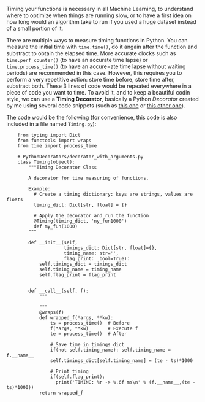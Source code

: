 Timing your functions is necessary in all Machine Learning, to understand where to optimize when things are running slow, or to have a first idea on how long would an algorithm take to run if you used a huge dataset instead of a small portion of it. 

There are multiple ways to measure timing functions in Python. You can measure the initial time with `time.time()`, do it angain after the function and substract to obtain the elapsed time. More accurate clocks such as `time.perf_counter()` (to have an accurate time lapse) or `time.process_time()` (to have an accure=ate time lapse without waiting periods) are recommended in this case. However, this requires you to perform a very repetitive action: store time before, store time after, substract both. These 3 lines of code would be repeated everywhere in a piece of code you want to time. To avoid it, and to keep a beautiful codin style, we can use a **Timing Decorator**, basically a Python _Decorator_ created by me using several code snippets (such as [this one](https://stackoverflow.com/questions/7370801/measure-time-elapsed-in-python) or [this other one](https://medium.com/pythonhive/python-decorator-to-measure-the-execution-time-of-methods-fa04cb6bb36d)).

The code would be the following (for convenience, this code is also included in a file named `Timing.py`):

        from typing import Dict
        from functools import wraps
        from time import process_time

        # PythonDecorators/decorator_with_arguments.py
        class Timing(object):
            """Timing Decorator Class

            A decorator for time measuring of functions.

            Example:
              # Create a timing dictionary: keys are strings, values are floats
              timing_dict: Dict[str, float] = {}

              # Apply the decorator and run the function
              @Timing(timing_dict, 'ny_fun1000')
              def my_fun(1000)
            """

            def __init__(self,
                         timings_dict: Dict[str, float]={},
                         timing_name: str='',
                         flag_print:  bool=True):
                self.timings_dict = timings_dict
                self.timing_name = timing_name
                self.flag_print = flag_print


            def __call__(self, f):
                """

                """
                @wraps(f)
                def wrapped_f(*args, **kw):
                    ts = process_time()  # Before
                    f(*args, **kw)       # Execute f
                    te = process_time()  # After

                    # Save time in timings_dict
                    if(not self.timing_name): self.timing_name = f.__name__
                    self.timings_dict[self.timing_name] = (te - ts)*1000

                    # Print timing
                    if(self.flag_print):
                      print('TIMING: %r -> %.6f ms\n' % (f.__name__,(te - ts)*1000))
                return wrapped_f
